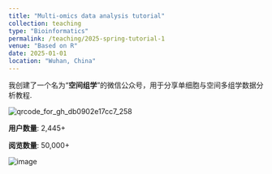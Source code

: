 ```yaml
---
title: "Multi-omics data analysis tutorial"
collection: teaching
type: "Bioinformatics"
permalink: /teaching/2025-spring-tutorial-1
venue: "Based on R"
date: 2025-01-01
location: "Wuhan, China"
---
```


我创建了一个名为“**空间组学**”的微信公众号，用于分享单细胞与空间多组学数据分析教程.

![qrcode_for_gh_db0902e17cc7_258](https://github.com/user-attachments/assets/af89cf41-da95-4151-b4ff-b9c8afc61df9)

**用户数量**: 2,445+

**阅览数量**: 50,000+

![image](https://github.com/user-attachments/assets/4fb5cd6d-cc6b-4ffd-bd4b-ba50a46cae4d)
